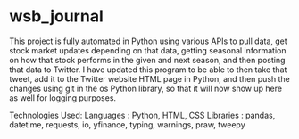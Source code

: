 # wsb_journal

This project is fully automated in Python using various APIs to pull data, get stock market updates depending on that data, getting seasonal information on how that stock performs in the given and next season, and then posting that data to Twitter. I have updated this program to be able to then take that tweet, add it to the Twitter website HTML page in Python, and then push the changes using git in the os Python library, so that it will now show up here as well for logging purposes.

Technologies Used:
Languages : Python, HTML, CSS
Libraries : pandas, datetime, requests, io, yfinance, typing, warnings, praw, tweepy

